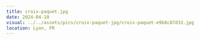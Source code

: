 ```yaml
---
title: croix-paquet.jpg
date: 2024-04-10
visual: ../../assets/pics/croix-paquet-jpg/croix-paquet-e9b8c87d33.jpg
location: Lyon, FR
---
```

